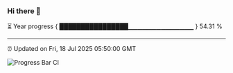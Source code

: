 ### Hi there 👋

⏳ Year progress { ████████████████▁▁▁▁▁▁▁▁▁▁▁▁▁▁ } 54.31 %

---

⏰ Updated on Fri, 18 Jul 2025 05:50:00 GMT

![Progress Bar CI](https://github.com/IshwaranRudhara/GIT-ACTION/workflows/Progress%20Bar%20CI/badge.svg)
